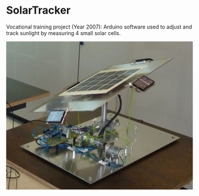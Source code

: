 # SolarTracker
Vocational training project (Year 2007): Arduino software used to adjust and track sunlight by measuring 4 small solar cells.

![Image of Hardware](Hardwareaufbau.jpg)